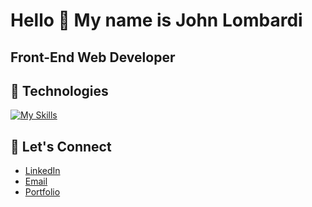 Hello 👋 My name is John Lombardi
===============================

Front-End Web Developer
-----------------------------

💾 Technologies
-----------------------------

[![My Skills](https://skillicons.dev/icons?i=react,js,redux,html,css,sass,vscode,git,figma,ps,ai)](https://skillicons.dev)

🤝 Let's Connect
-----------------------------

* [LinkedIn](https://www.linkedin.com/in/johnlombardi389/)
* [Email](mailto:mailto:johnlombardi389@gmail.com)
* [Portfolio](https://johnlombardi389.github.io/portfolio/)

<!---
johnlombardi389/johnlombardi389 is a ✨ special ✨ repository because its `README.md` (this file) appears on your GitHub profile.
You can click the Preview link to take a look at your changes.
--->
